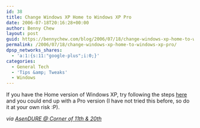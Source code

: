 ```yaml
---
id: 38
title: Change Windows XP Home to Windows XP Pro
date: 2006-07-18T20:16:28+00:00
author: Benny Chew
layout: post
guid: https://bennychew.com/blog/2006/07/18/change-windows-xp-home-to-windows-xp-pro/
permalink: /2006/07/18/change-windows-xp-home-to-windows-xp-pro/
dpsp_networks_shares:
  - 'a:1:{s:11:"google-plus";i:0;}'
categories:
  - General Tech
  - 'Tips &amp; Tweaks'
  - Windows
---
```

If you have the Home version of Windows XP, try following the steps <a target="_blank" href="http://asendure.wordpress.com/2006/07/11/change-windows-xp-home-to-windows-xp-pro/">here</a> and you could end up with a Pro version (I have not tried this before, so do it at your own risk :P).

_via [AsenDURE @ Corner of 11th & 20th](http://asendure.wordpress.com/2006/07/11/change-windows-xp-home-to-windows-xp-pro/)_